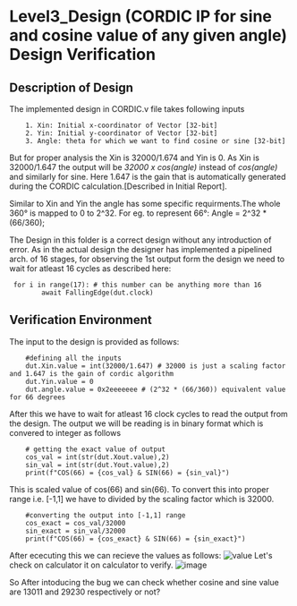 # Level3_Design (CORDIC IP for sine and cosine value of any given angle) Design Verification

## Description of Design 
The implemented design in CORDIC.v file takes following inputs
```
    1. Xin: Initial x-coordinator of Vector [32-bit]
    2. Yin: Initial y-coordinator of Vector [32-bit]
    3. Angle: theta for which we want to find cosine or sine [32-bit]
```
But for proper analysis the Xin is 32000/1.674 and Yin is 0. As Xin is 32000/1.647 the output will be *32000 x cos(angle)* instead of *cos(angle)* and similarly for sine.
Here 1.647 is the gain that is automatically generated during the CORDIC calculation.[Described in Initial Report].

Similar to Xin and Yin the angle has some specific requirments.The whole 360° is mapped to 0 to 2^32. For eg. to represent 66°:
Angle = 2^32 * (66/360);

The Design in this folder is a correct design without any introduction of error. As in the actual design the designer has implemented a pipelined arch. of 16 stages, for 
observing the 1st output form the design we need to wait for atleast 16 cycles as described here:
```
 for i in range(17): # this number can be anything more than 16
        await FallingEdge(dut.clock)
```
## Verification Environment
The input to the design is provided as follows:
```
    #defining all the inputs 
    dut.Xin.value = int(32000/1.647) # 32000 is just a scaling factor and 1.647 is the gain of cordic algorithm
    dut.Yin.value = 0
    dut.angle.value = 0x2eeeeeee # (2^32 * (66/360)) equivalent value for 66 degrees
```

After this we have to wait for atleast 16 clock cycles to read the output from the design. The output we will be reading 
is in binary format which is convered to integer as follows
```
    # getting the exact value of output 
    cos_val = int(str(dut.Xout.value),2)
    sin_val = int(str(dut.Yout.value),2)
    print(f"COS(66) = {cos_val} & SIN(66) = {sin_val}")
```
This is scaled value of cos(66) and sin(66). To convert this into proper range i.e. [-1,1] we have to divided by the scaling factor which is 32000.
```
    #converting the output into [-1,1] range
    cos_exact = cos_val/32000
    sin_exact = sin_val/32000
    print(f"COS(66) = {cos_exact} & SIN(66) = {sin_exact}")
```
After ececuting this we can recieve the values as follows:
![value ](https://user-images.githubusercontent.com/33130256/181610311-749fcb89-8f30-4299-9da3-b669df383bb1.png)
Let's check on calculator it on calculator to verify.
![image](https://user-images.githubusercontent.com/33130256/181612986-e4616505-e632-49e1-86e7-5c720619a3af.png)


So After intoducing the bug we can check whether cosine and sine value are 13011 and 29230 respectively or not?
